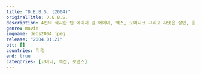 ```yaml
---
title: "D.E.B.S. (2004)"
originalTitle: D.E.B.S.
description: 4인의 섹시한 틴 에이지 걸 에이미, 맥스, 도미니크 그리고 자넷은 살인, 음모, 사격, 격투 등에 뛰어난 재질을 가진 젊은이를 훈련하는 비밀 조직 뎁스(D. E. B. S.)의 우수 학생들. 어느 날 뎁스 최고의 라이벌인 레놀즈 범죄 조직의 잔인한 여자 두목 루시 다이아몬드를 체포하라는 임무가 떨어지고, 루시와 KGB 여자 암살자가 모 식당에서 만난다는 첩보를 입수한 뎁스는 현장에 급파된다. 한바탕 총격전과 추격전 끝에 서로의 가슴에 총을 겨누며 만나게 된 루시와 에이미 사이에 묘한 감정이 흐르게 되고, 루시의 부하 스커드와 자넷 역시 심상치 않은 관계인데...
genre: movie
imgname: debs2004.jpeg
release: "2004.01.21"
ott: []
countries: 미국
end: true
categories: [코미디, 액션, 로맨스]
---
```

